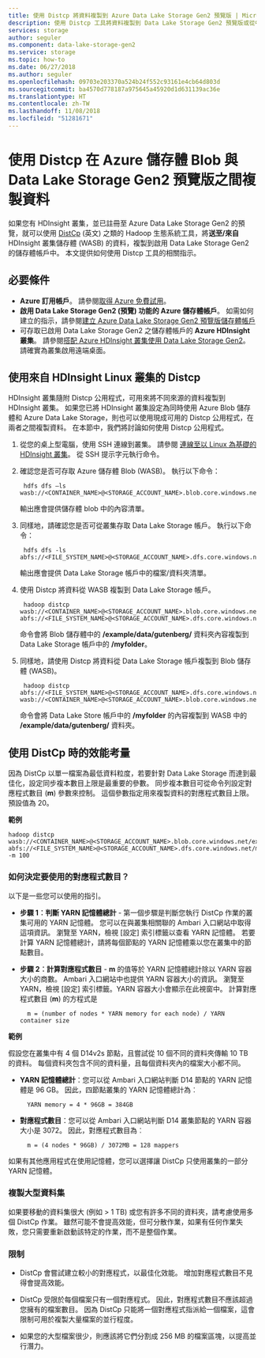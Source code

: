 ```yaml
---
title: 使用 Distcp 將資料複製到 Azure Data Lake Storage Gen2 預覽版 | Microsoft Docs
description: 使用 Distcp 工具將資料複製到 Data Lake Storage Gen2 預覽版或從中複製資料
services: storage
author: seguler
ms.component: data-lake-storage-gen2
ms.service: storage
ms.topic: how-to
ms.date: 06/27/2018
ms.author: seguler
ms.openlocfilehash: 09703e203370a524b24f552c93161e4cb64d803d
ms.sourcegitcommit: ba4570d778187a975645a45920d1d631139ac36e
ms.translationtype: HT
ms.contentlocale: zh-TW
ms.lasthandoff: 11/08/2018
ms.locfileid: "51281671"
---
```

# <a name="use-distcp-to-copy-data-between-azure-storage-blobs-and-data-lake-storage-gen2-preview"></a>使用 Distcp 在 Azure 儲存體 Blob 與 Data Lake Storage Gen2 預覽版之間複製資料

如果您有 HDInsight 叢集，並已註冊至 Azure Data Lake Storage Gen2 的預覽，就可以使用 [DistCp](https://hadoop.apache.org/docs/stable/hadoop-distcp/DistCp.html) \(英文\) 之類的 Hadoop 生態系統工具，將**送至/來自** HDInsight 叢集儲存體 (WASB) 的資料，複製到啟用 Data Lake Storage Gen2 的儲存體帳戶中。 本文提供如何使用 Distcp 工具的相關指示。

## <a name="prerequisites"></a>必要條件

* **Azure 訂用帳戶**。 請參閱[取得 Azure 免費試用](https://azure.microsoft.com/pricing/free-trial/)。
* **啟用 Data Lake Storage Gen2 (預覽) 功能的 Azure 儲存體帳戶**。 如需如何建立的指示，請參閱[建立 Azure Data Lake Storage Gen2 預覽版儲存體帳戶](quickstart-create-account.md)
* 可存取已啟用 Data Lake Storage Gen2 之儲存體帳戶的 **Azure HDInsight 叢集**。 請參閱[搭配 Azure HDInsight 叢集使用 Data Lake Storage Gen2](use-hdi-cluster.md)。 請確實為叢集啟用遠端桌面。

## <a name="use-distcp-from-an-hdinsight-linux-cluster"></a>使用來自 HDInsight Linux 叢集的 Distcp

HDInsight 叢集隨附 Distcp 公用程式，可用來將不同來源的資料複製到 HDInsight 叢集。 如果您已將 HDInsight 叢集設定為同時使用 Azure Blob 儲存體和 Azure Data Lake Storage，則也可以使用現成可用的 Distcp 公用程式，在兩者之間複製資料。 在本節中，我們將討論如何使用 Distcp 公用程式。

1. 從您的桌上型電腦，使用 SSH 連線到叢集。 請參閱 [連線至以 Linux 為基礎的 HDInsight 叢集](../../hdinsight/hdinsight-hadoop-linux-use-ssh-unix.md)。 從 SSH 提示字元執行命令。

2. 確認您是否可存取 Azure 儲存體 Blob (WASB)。 執行以下命令：

        hdfs dfs –ls wasb://<CONTAINER_NAME>@<STORAGE_ACCOUNT_NAME>.blob.core.windows.net/

    輸出應會提供儲存體 blob 中的內容清單。

3. 同樣地，請確認您是否可從叢集存取 Data Lake Storage 帳戶。 執行以下命令：

        hdfs dfs -ls abfs://<FILE_SYSTEM_NAME>@<STORAGE_ACCOUNT_NAME>.dfs.core.windows.net/

    輸出應會提供 Data Lake Storage 帳戶中的檔案/資料夾清單。

4. 使用 Distcp 將資料從 WASB 複製到 Data Lake Storage 帳戶。

        hadoop distcp wasb://<CONTAINER_NAME>@<STORAGE_ACCOUNT_NAME>.blob.core.windows.net/example/data/gutenberg abfs://<FILE_SYSTEM_NAME>@<STORAGE_ACCOUNT_NAME>.dfs.core.windows.net/myfolder

    命令會將 Blob 儲存體中的 **/example/data/gutenberg/** 資料夾內容複製到 Data Lake Storage 帳戶中的 **/myfolder**。

5. 同樣地，請使用 Distcp 將資料從 Data Lake Storage 帳戶複製到 Blob 儲存體 (WASB)。

        hadoop distcp abfs://<FILE_SYSTEM_NAME>@<STORAGE_ACCOUNT_NAME>.dfs.core.windows.net/myfolder wasb://<CONTAINER_NAME>@<STORAGE_ACCOUNT_NAME>.blob.core.windows.net/example/data/gutenberg

    命令會將 Data Lake Store 帳戶中的 **/myfolder** 的內容複製到 WASB 中的 **/example/data/gutenberg/** 資料夾。

## <a name="performance-considerations-while-using-distcp"></a>使用 DistCp 時的效能考量

因為 DistCp 以單一檔案為最低資料粒度，若要針對 Data Lake Storage 而達到最佳化，設定同步複本數目上限是最重要的參數。 同步複本數目可從命令列設定對應程式數目 (**m**) 參數來控制。 這個參數指定用來複製資料的對應程式數目上限。 預設值為 20。

**範例**

    hadoop distcp wasb://<CONTAINER_NAME>@<STORAGE_ACCOUNT_NAME>.blob.core.windows.net/example/data/gutenberg abfs://<FILE_SYSTEM_NAME>@<STORAGE_ACCOUNT_NAME>.dfs.core.windows.net/myfolder -m 100

### <a name="how-do-i-determine-the-number-of-mappers-to-use"></a>如何決定要使用的對應程式數目？

以下是一些您可以使用的指引。

* **步驟 1︰判斷 YARN 記憶體總計** - 第一個步驟是判斷您執行 DistCp 作業的叢集可用的 YARN 記憶體。 您可以在與叢集相關聯的 Ambari 入口網站中取得這項資訊。 瀏覽至 YARN，檢視 [設定] 索引標籤以查看 YARN 記憶體。 若要計算 YARN 記憶體總計，請將每個節點的 YARN 記憶體乘以您在叢集中的節點數目。

* **步驟 2︰計算對應程式數目** - **m** 的值等於 YARN 記憶體總計除以 YARN 容器大小的商數。 Ambari 入口網站中也提供 YARN 容器大小的資訊。 瀏覽至 YARN，檢視 [設定] 索引標籤。YARN 容器大小會顯示在此視窗中。 計算對應程式數目 (**m**) 的方程式是

        m = (number of nodes * YARN memory for each node) / YARN container size

**範例**

假設您在叢集中有 4 個 D14v2s 節點，且嘗試從 10 個不同的資料夾傳輸 10 TB 的資料。 每個資料夾包含不同的資料量，且每個資料夾內的檔案大小都不同。

* **YARN 記憶體總計**：您可以從 Ambari 入口網站判斷 D14 節點的 YARN 記憶體是 96 GB。 因此，四節點叢集的 YARN 記憶體總計為︰ 

        YARN memory = 4 * 96GB = 384GB

* **對應程式數目**：您可以從 Ambari 入口網站判斷 D14 叢集節點的 YARN 容器大小是 3072。 因此，對應程式數目為︰

        m = (4 nodes * 96GB) / 3072MB = 128 mappers

如果有其他應用程式在使用記憶體，您可以選擇讓 DistCp 只使用叢集的一部分 YARN 記憶體。

### <a name="copying-large-datasets"></a>複製大型資料集

如果要移動的資料集很大 (例如 > 1 TB) 或您有許多不同的資料夾，請考慮使用多個 DistCp 作業。 雖然可能不會提高效能，但可分散作業，如果有任何作業失敗，您只需要重新啟動該特定的作業，而不是整個作業。

### <a name="limitations"></a>限制

* DistCp 會嘗試建立較小的對應程式，以最佳化效能。 增加對應程式數目不見得會提高效能。

* DistCp 受限於每個檔案只有一個對應程式。 因此，對應程式數目不應該超過您擁有的檔案數目。 因為 DistCp 只能將一個對應程式指派給一個檔案，這會限制可用於複製大量檔案的並行程度。

* 如果您的大型檔案很少，則應該將它們分割成 256 MB 的檔案區塊，以提高並行潛力。